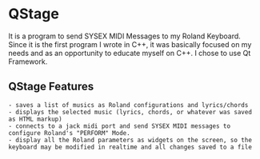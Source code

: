 # QStage

It is a program to send SYSEX MIDI Messages to my Roland Keyboard. Since it is the first program I wrote in C++, it was basically focused on my needs and as an opportunity to educate myself on C++. I chose to use Qt Framework. 

## QStage Features

	- saves a list of musics as Roland configurations and lyrics/chords
	- displays the selected music (lyrics, chords, or whatever was saved as HTML markup)
	- connects to a jack midi port and send SYSEX MIDI messages to configure Roland's "PERFORM" Mode.
	- display all the Roland parameters as widgets on the screen, so the keyboard may be modified in realtime and all changes saved to a file


